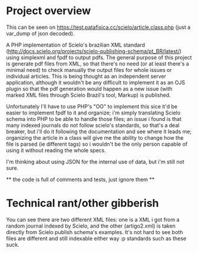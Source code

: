 # Project overview

This can be seen on https://test.patafisica.cc/scielo/article.class.php (just a var_dump of json decoded).

A PHP implementation of Scielo's brazilian XML standard (http://docs.scielo.org/projects/scielo-publishing-schema/pt_BR/latest/) using simplexml and fpdf to output pdfs. The general purpose of this project is generate pdf files from XML, so that there's no need (or at least there's a minimal need) to check manually the output files for whole issues or individual articles. This is being thought as an independent server application, although it wouldn't be any difficult to implement it as an OJS plugin so that the pdf generation would happen as a new issue (with marked XML files through Scielo Brazil's tool, Markup) is published.

Unfortunately I'll have to use PHP's "OO" to implement this sice it'd be easier to implement fpdf to it and organize; i'm simply translating Scielo schema into PHP to be able to handle those files; an issue i found is that many indexed journals do not follow scielo's standards, so that's a deal breaker, but i'll do it following the documentation and see where it leads me; organizing the article in a class will give me the ability to change how the file is parsed (ie different tags) so i wouldn't be the only person capable of using it without reading the whole specs.

I'm thinking about using JSON for the internal use of data, but i'm still not sure.

** the code is full of comments and tests, just ignore them **

# Technical rant/other gibberish
You can see there are two different XML files: one is a XML i got from a random journal indexed by Scielo, and the other (artigo2.xml) is taken directly from Scielo publish schema's examples. It's not hard to see both files are different and still indexable either way :p standards such as these suck.
